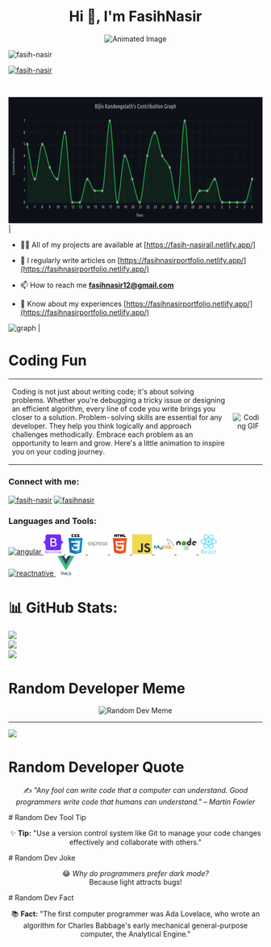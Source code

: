 
<h1 align="center">Hi 👋, I'm FasihNasir</h1>


<p align="center">
<!--     <img src="https://raw.githubusercontent.com/yoshi389111/github-profile-3d-contrib/main/docs/demo/profile-night-green.svg" alt="Animated Image" /> -->
  <img src="https://i0.wp.com/www.sciencenews.org/wp-content/uploads/2023/04/040823_chatgpt_feat.gif?fit=1024%2C576&ssl=1" alt="Animated Image" />
</p>

<p align="center">
  <p align="left">
    <img src="https://komarev.com/ghpvc/?username=fasih-nasir&label=Profile%20views&color=0e75b6&style=flat" alt="fasih-nasir" />
  </p>

  <p align="left">
    <a href="https://github.com/ryo-ma/github-profile-trophy">
      <img src="https://github-profile-trophy.vercel.app/?username=fasih-nasir&theme=darkhub" alt="fasih-nasir" />
    </a>
  </p>

  <p align="left">
    <a href="https://twitter.com/" target="blank">
      <img src="https://img.shields.io/twitter/follow/?logo=twitter&style=for-the-badge" alt="" />
    </a>
  </p>
</p>
 <img src="https://raw.githubusercontent.com/Ashutosh00710/github-readme-activity-graph/993b707cb556a5821062b429b5bef91fafcd9ded/asset/github-compact.svg" height=250 alt="graph"/> |

- 👨‍💻 All of my projects are available at [https://fasih-nasirall.netlify.app/]

- 📝 I regularly write articles on [https://fasihnasirportfolio.netlify.app/](https://fasihnasirportfolio.netlify.app/)

- 📫 How to reach me **fasihnasir12@gmail.com**

- 📄 Know about my experiences [https://fasihnasirportfolio.netlify.app/](https://fasihnasirportfolio.netlify.app/)

 <img src="https://raw.githubusercontent.com/gist/vininjr/d29bb07bdadb41e4b0923bc8fa748b1a/raw/88f20c9d749d756be63f22b09f3c4ac570bc5101/programming.gif" height=250 alt="graph"/> |
# Coding Fun

<table>
  <tr>
    <td>
      <p align="left">
Coding is not just about writing code; it's about solving problems. Whether you're debugging a tricky issue or designing an efficient algorithm, every line of code you write brings you closer to a solution. Problem-solving skills are essential for any developer. They help you think logically and approach challenges methodically. Embrace each problem as an opportunity to learn and grow. Here's a little animation to inspire you on your coding journey.
      </p>
    </td>
    <td>
      <p align="right">
        <img src="https://media0.giphy.com/media/v1.Y2lkPTc5MGI3NjExeGFzMHBkd3VyMHJlMnNpM2llajBtanhxZG91OGljYXJ6ZjdnaTdvbSZlcD12MV9pbnRlcm5hbF9naWZfYnlfaWQmY3Q9Zw/bGgsc5mWoryfgKBx1u/giphy.webp" alt="Coding GIF" width="650">
      </p>
    </td>
  </tr>
</table>

<h3 align="left">Connect with me:</h3>
<p align="left">
<a href="https://www.linkedin.com/in/fasih-nasir-830959252/" target="blank"><img align="center" src="https://raw.githubusercontent.com/rahuldkjain/github-profile-readme-generator/master/src/images/icons/Social/linked-in-alt.svg" alt="fasih-nasir" height="30" width="40" /></a>
<a href="https://www.facebook.com/profile.php?id=61550661127214&__cft__[0]=AZXhjvf3WTk2ymE3m0SfWANLefMQhtPC-dUiYAgllgPpEtD5IDZ-5olzVV_X2I3tHIC3_nPRlKFwAAzYgkH0Uz7Xm3TmGwHsUUWF9MGbo1D64JfpL6_NaA22nqgxLDE7tYGkUZwRaQItx4eQAW09B08CgUzgQrZm3-9_7N6fTTHocl3wb_4i1QsqIWlx-6nayx0&__tn__=-]C%2CP-R" target="blank"><img align="center" src="https://raw.githubusercontent.com/rahuldkjain/github-profile-readme-generator/master/src/images/icons/Social/facebook.svg" alt="fasihnasir" height="30" width="40" /></a>
</p>

<h3 align="left">Languages and Tools:</h3>
<p align="left"> <a href="https://angular.io" target="_blank" rel="noreferrer"> <img src="https://angular.io/assets/images/logos/angular/angular.svg" alt="angular" width="40" height="40"/> </a> <a href="https://getbootstrap.com" target="_blank" rel="noreferrer"> <img src="https://raw.githubusercontent.com/devicons/devicon/master/icons/bootstrap/bootstrap-plain-wordmark.svg" alt="bootstrap" width="40" height="40"/> </a> <a href="https://www.w3schools.com/css/" target="_blank" rel="noreferrer"> <img src="https://raw.githubusercontent.com/devicons/devicon/master/icons/css3/css3-original-wordmark.svg" alt="css3" width="40" height="40"/> </a> <a href="https://expressjs.com" target="_blank" rel="noreferrer"> <img src="https://raw.githubusercontent.com/devicons/devicon/master/icons/express/express-original-wordmark.svg" alt="express" width="40" height="40"/> </a> <a href="https://www.w3.org/html/" target="_blank" rel="noreferrer"> <img src="https://raw.githubusercontent.com/devicons/devicon/master/icons/html5/html5-original-wordmark.svg" alt="html5" width="40" height="40"/> </a> <a href="https://developer.mozilla.org/en-US/docs/Web/JavaScript" target="_blank" rel="noreferrer"> <img src="https://raw.githubusercontent.com/devicons/devicon/master/icons/javascript/javascript-original.svg" alt="javascript" width="40" height="40"/> </a> <a href="https://www.mysql.com/" target="_blank" rel="noreferrer"> <img src="https://raw.githubusercontent.com/devicons/devicon/master/icons/mysql/mysql-original-wordmark.svg" alt="mysql" width="40" height="40"/> </a> <a href="https://nodejs.org" target="_blank" rel="noreferrer"> <img src="https://raw.githubusercontent.com/devicons/devicon/master/icons/nodejs/nodejs-original-wordmark.svg" alt="nodejs" width="40" height="40"/> </a> <a href="https://reactjs.org/" target="_blank" rel="noreferrer"> <img src="https://raw.githubusercontent.com/devicons/devicon/master/icons/react/react-original-wordmark.svg" alt="react" width="40" height="40"/> </a> <a href="https://reactnative.dev/" target="_blank" rel="noreferrer"> <img src="https://reactnative.dev/img/header_logo.svg" alt="reactnative" width="40" height="40"/> </a> <a href="https://vuejs.org/" target="_blank" rel="noreferrer"> <img src="https://raw.githubusercontent.com/devicons/devicon/master/icons/vuejs/vuejs-original-wordmark.svg" alt="vuejs" width="40" height="40"/> </a> </p>

# 📊 GitHub Stats:
![](https://github-readme-stats.vercel.app/api?username=fasih-nasir&theme=dark&hide_border=false&include_all_commits=false&count_private=false)<br/>
![](https://github-readme-streak-stats.herokuapp.com/?user=fasih-nasir&theme=dark&hide_border=false)<br/>
![](https://github-readme-stats.vercel.app/api/top-langs/?username=fasih-nasir&theme=dark&hide_border=false&include_all_commits=false&count_private=false&layout=compact)
# Random Developer Meme

<p align="center">
  <img src="https://i.imgur.com/ZKc8YYT.jpeg" alt="Random Dev Meme" width="500">
</p>

---
[![](https://visitcount.itsvg.in/api?id=fasih-nasir&icon=0&color=0)](https://visitcount.itsvg.in)
# Random Developer Quote

<p align="center">
  ✍️ <em>"Any fool can write code that a computer can understand. Good programmers write code that humans can understand." – Martin Fowler</em>
</p>
# Random Dev Tool Tip

<p align="center">
  ✨ <strong>Tip:</strong> "Use a version control system like Git to manage your code changes effectively and collaborate with others."
</p>
# Random Dev Joke

<p align="center">
  😂 <em>Why do programmers prefer dark mode?</em><br>
  Because light attracts bugs!
</p>
# Random Dev Fact

<p align="center">
  📚 <strong>Fact:</strong> "The first computer programmer was Ada Lovelace, who wrote an algorithm for Charles Babbage's early mechanical general-purpose computer, the Analytical Engine."
</p>

<!-- Proudly created with GPRM ( https://gprm.itsvg.in ) -->
